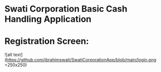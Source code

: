 # Swati Corporation Basic Cash Handling Application 

# Registration Screen: 

![alt text](https://github.com/ibrahimswati/SwatiCorporationApp/blob/main/login.png =250x250)
